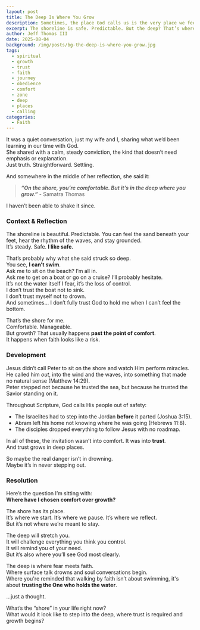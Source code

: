 ```yaml
---
layout: post
title: The Deep Is Where You Grow
description: Sometimes, the place God calls us is the very place we feel least in control. But it’s in the deep. not on the shore, where trust grows and faith is stretched.
excerpt: The shoreline is safe. Predictable. But the deep? That’s where faith gets real. Where trust is tested, and where growth begins.
author: Jeff Thomas III
date: 2025-08-04
background: /img/posts/bg-the-deep-is-where-you-grow.jpg
tags:
  - spiritual
  - growth
  - trust
  - faith
  - journey
  - obedience
  - comfort
  - zone
  - deep
  - places
  - calling
categories:
  - Faith
---
```

It was a quiet conversation, just my wife and I, sharing what we’d been learning in our time with God.  
She shared with a calm, steady conviction, the kind that doesn’t need emphasis or explanation.  
Just truth. Straightforward. Settling.

And somewhere in the middle of her reflection, she said it:  
> _**“On the shore, you’re comfortable. But it’s in the deep where you grow.”**_ - Samatra Thomas

I haven’t been able to shake it since.

### Context & Reflection

The shoreline is beautiful. Predictable. You can feel the sand beneath your feet, hear the rhythm of the waves, and stay grounded.  
It’s steady. Safe. **I like safe.**

That’s probably why what she said struck so deep.  
You see, **I can’t swim**.  
Ask me to sit on the beach? I’m all in.  
Ask me to get on a boat or go on a cruise? I’ll probably hesitate.  
It’s not the water itself I fear, it’s the loss of control.  
I don’t trust the boat not to sink.  
I don’t trust myself not to drown.  
And sometimes… I don’t fully trust God to hold me when I can’t feel the bottom.

That’s the shore for me.  
Comfortable. Manageable.  
But growth? That usually happens **past the point of comfort**.  
It happens when faith looks like a risk.

### Development

Jesus didn’t call Peter to sit on the shore and watch Him perform miracles.  
He called him *out*, into the wind and the waves, into something that made no natural sense (Matthew 14:29).  
Peter stepped not because he trusted the sea, but because he trusted the Savior standing on it.

Throughout Scripture, God calls His people out of safety:

- The Israelites had to step into the Jordan **before** it parted (Joshua 3:15).  
- Abram left his home not knowing where he was going (Hebrews 11:8).  
- The disciples dropped everything to follow Jesus with no roadmap.

In all of these, the invitation wasn’t into comfort. It was into **trust**.  
And trust grows in deep places.

So maybe the real danger isn’t in drowning.  
Maybe it’s in never stepping out.

### Resolution

Here’s the question I’m sitting with:  
**Where have I chosen comfort over growth?**

The shore has its place.  
It’s where we start. It’s where we pause. It’s where we reflect.  
But it’s not where we’re meant to stay.

The deep will stretch you.  
It will challenge everything you think you control.  
It will remind you of your need.  
But it’s also where you’ll see God most clearly.

The deep is where fear meets faith.  
Where surface talk drowns and soul conversations begin.  
Where you're reminded that walking by faith isn’t about swimming, it's about **trusting the One who holds the water**.

…just a thought.


What’s the “shore” in your life right now?  
What would it look like to step into the deep, where trust is required and growth begins?